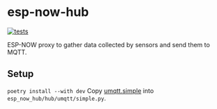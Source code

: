 # esp-now-hub

[![tests](https://github.com/gpajot/esp-now-hub/actions/workflows/test.yml/badge.svg?branch=main&event=push)](https://github.com/gpajot/esp-now-hub/actions/workflows/test.yml?query=branch%3Amain+event%3Apush)

ESP-NOW proxy to gather data collected by sensors and send them to MQTT.

## Setup
`poetry install --with dev`
Copy [umqtt.simple](https://github.com/micropython/micropython-lib/blob/master/micropython/umqtt.simple/umqtt/simple.py) into `esp_now_hub/hub/umqtt/simple.py`.
